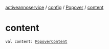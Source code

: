 [activeannoservice](../../index.md) / [config](../index.md) / [Popover](index.md) / [content](./content.md)

# content

`val content: `[`PopoverContent`](../-popover-content/index.md)